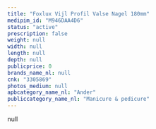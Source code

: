 ```yaml
---
title: "Foxlux Vijl Profil Valse Nagel 180mm"
medipim_id: "M946DAA4D6"
status: "active"
prescription: false
weight: null
width: null
length: null
depth: null
publicprice: 0
brands_name_nl: null
cnk: "3305869"
photos_medium: null
apbcategory_name_nl: "Ander"
publiccategory_name_nl: "Manicure & pedicure"
---
```

null
